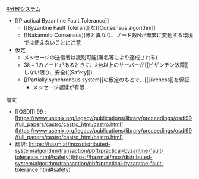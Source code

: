 [#分散システム](分散システム.md)
- [[Practical Byzantine Fault Tolerance]]
	- [[Byzantine Fault Tolerant]]な[[Consensus algorithm]]
	- [[Nakamoto Consensus]]等と異なり、ノード数Nが頻繁に変動する環境では使えないことに注意
- 仮定
	- メッセージの送信者は識別可能(署名等により達成される)
	- $3k+1$のノードがあるときに、$k$台以上のサーバーが[[ビザンチン故障]]しない限り、安全([[Safety]])
	- [[Partially synchronous system]]の仮定のもとで、[[Liveness]]を保証
		- メッセージ遅延が有限

論文
- [[OSDI]] 99 : [https://www.usenix.org/legacy/publications/library/proceedings/osdi99/full_papers/castro/castro_html/castro.html](https://www.usenix.org/legacy/publications/library/proceedings/osdi99/full_papers/castro/castro_html/castro.html)
- 翻訳: [https://hazm.at/mox/distributed-system/algorithm/transaction/pbft/practical-byzantine-fault-tolerance.html#safety](https://hazm.at/mox/distributed-system/algorithm/transaction/pbft/practical-byzantine-fault-tolerance.html#safety)
